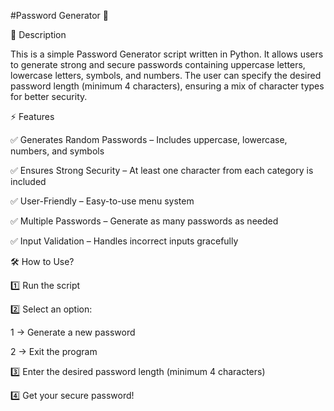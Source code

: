 #Password Generator 🔐

📌 Description

This is a simple Password Generator script written in Python. It allows users to generate strong and secure passwords containing uppercase letters, lowercase letters, symbols, and numbers. The user can specify the desired password length (minimum 4 characters), ensuring a mix of character types for better security.

⚡ Features

✅ Generates Random Passwords – Includes uppercase, lowercase, numbers, and symbols

✅ Ensures Strong Security – At least one character from each category is included

✅ User-Friendly – Easy-to-use menu system

✅ Multiple Passwords – Generate as many passwords as needed

✅ Input Validation – Handles incorrect inputs gracefully


🛠 How to Use?

1️⃣ Run the script

2️⃣ Select an option:

1 → Generate a new password

2 → Exit the program

3️⃣ Enter the desired password length (minimum 4 characters)

4️⃣ Get your secure password!

